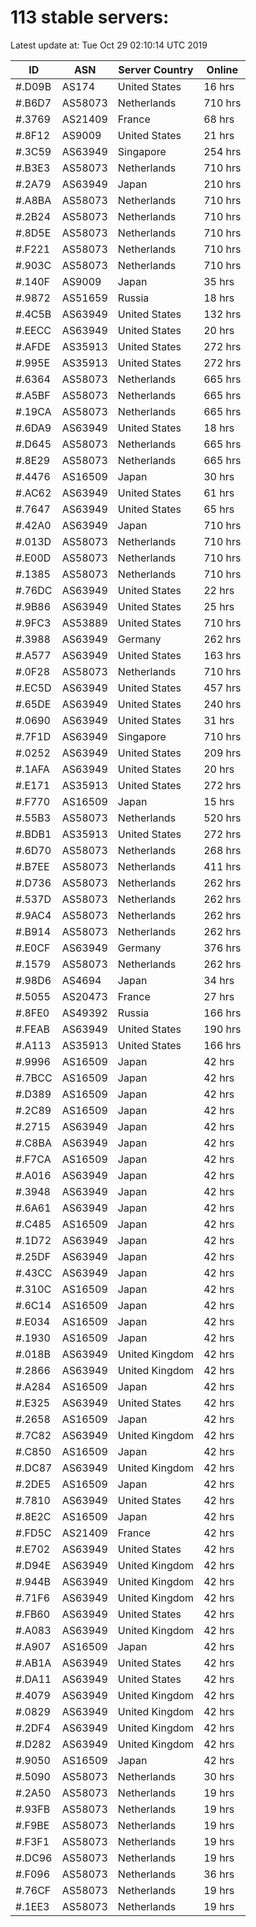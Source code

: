 # 113 stable servers:

Latest update at: Tue Oct 29 02:10:14 UTC 2019

| ID | ASN | Server Country | Online |
| -- | --- | -------------- | ------ |
| #.D09B | AS174 | United States | 16 hrs |
| #.B6D7 | AS58073 | Netherlands | 710 hrs |
| #.3769 | AS21409 | France | 68 hrs |
| #.8F12 | AS9009 | United States | 21 hrs |
| #.3C59 | AS63949 | Singapore | 254 hrs |
| #.B3E3 | AS58073 | Netherlands | 710 hrs |
| #.2A79 | AS63949 | Japan | 210 hrs |
| #.A8BA | AS58073 | Netherlands | 710 hrs |
| #.2B24 | AS58073 | Netherlands | 710 hrs |
| #.8D5E | AS58073 | Netherlands | 710 hrs |
| #.F221 | AS58073 | Netherlands | 710 hrs |
| #.903C | AS58073 | Netherlands | 710 hrs |
| #.140F | AS9009 | Japan | 35 hrs |
| #.9872 | AS51659 | Russia | 18 hrs |
| #.4C5B | AS63949 | United States | 132 hrs |
| #.EECC | AS63949 | United States | 20 hrs |
| #.AFDE | AS35913 | United States | 272 hrs |
| #.995E | AS35913 | United States | 272 hrs |
| #.6364 | AS58073 | Netherlands | 665 hrs |
| #.A5BF | AS58073 | Netherlands | 665 hrs |
| #.19CA | AS58073 | Netherlands | 665 hrs |
| #.6DA9 | AS63949 | United States | 18 hrs |
| #.D645 | AS58073 | Netherlands | 665 hrs |
| #.8E29 | AS58073 | Netherlands | 665 hrs |
| #.4476 | AS16509 | Japan | 30 hrs |
| #.AC62 | AS63949 | United States | 61 hrs |
| #.7647 | AS63949 | United States | 65 hrs |
| #.42A0 | AS63949 | Japan | 710 hrs |
| #.013D | AS58073 | Netherlands | 710 hrs |
| #.E00D | AS58073 | Netherlands | 710 hrs |
| #.1385 | AS58073 | Netherlands | 710 hrs |
| #.76DC | AS63949 | United States | 22 hrs |
| #.9B86 | AS63949 | United States | 25 hrs |
| #.9FC3 | AS53889 | United States | 710 hrs |
| #.3988 | AS63949 | Germany | 262 hrs |
| #.A577 | AS63949 | United States | 163 hrs |
| #.0F28 | AS58073 | Netherlands | 710 hrs |
| #.EC5D | AS63949 | United States | 457 hrs |
| #.65DE | AS63949 | United States | 240 hrs |
| #.0690 | AS63949 | United States | 31 hrs |
| #.7F1D | AS63949 | Singapore | 710 hrs |
| #.0252 | AS63949 | United States | 209 hrs |
| #.1AFA | AS63949 | United States | 20 hrs |
| #.E171 | AS35913 | United States | 272 hrs |
| #.F770 | AS16509 | Japan | 15 hrs |
| #.55B3 | AS58073 | Netherlands | 520 hrs |
| #.BDB1 | AS35913 | United States | 272 hrs |
| #.6D70 | AS58073 | Netherlands | 268 hrs |
| #.B7EE | AS58073 | Netherlands | 411 hrs |
| #.D736 | AS58073 | Netherlands | 262 hrs |
| #.537D | AS58073 | Netherlands | 262 hrs |
| #.9AC4 | AS58073 | Netherlands | 262 hrs |
| #.B914 | AS58073 | Netherlands | 262 hrs |
| #.E0CF | AS63949 | Germany | 376 hrs |
| #.1579 | AS58073 | Netherlands | 262 hrs |
| #.98D6 | AS4694 | Japan | 34 hrs |
| #.5055 | AS20473 | France | 27 hrs |
| #.8FE0 | AS49392 | Russia | 166 hrs |
| #.FEAB | AS63949 | United States | 190 hrs |
| #.A113 | AS35913 | United States | 166 hrs |
| #.9996 | AS16509 | Japan | 42 hrs |
| #.7BCC | AS16509 | Japan | 42 hrs |
| #.D389 | AS16509 | Japan | 42 hrs |
| #.2C89 | AS16509 | Japan | 42 hrs |
| #.2715 | AS63949 | Japan | 42 hrs |
| #.C8BA | AS63949 | Japan | 42 hrs |
| #.F7CA | AS16509 | Japan | 42 hrs |
| #.A016 | AS63949 | Japan | 42 hrs |
| #.3948 | AS63949 | Japan | 42 hrs |
| #.6A61 | AS63949 | Japan | 42 hrs |
| #.C485 | AS16509 | Japan | 42 hrs |
| #.1D72 | AS63949 | Japan | 42 hrs |
| #.25DF | AS63949 | Japan | 42 hrs |
| #.43CC | AS63949 | Japan | 42 hrs |
| #.310C | AS16509 | Japan | 42 hrs |
| #.6C14 | AS16509 | Japan | 42 hrs |
| #.E034 | AS16509 | Japan | 42 hrs |
| #.1930 | AS16509 | Japan | 42 hrs |
| #.018B | AS63949 | United Kingdom | 42 hrs |
| #.2866 | AS63949 | United Kingdom | 42 hrs |
| #.A284 | AS16509 | Japan | 42 hrs |
| #.E325 | AS63949 | United States | 42 hrs |
| #.2658 | AS16509 | Japan | 42 hrs |
| #.7C82 | AS63949 | United Kingdom | 42 hrs |
| #.C850 | AS16509 | Japan | 42 hrs |
| #.DC87 | AS63949 | United Kingdom | 42 hrs |
| #.2DE5 | AS16509 | Japan | 42 hrs |
| #.7810 | AS63949 | United States | 42 hrs |
| #.8E2C | AS16509 | Japan | 42 hrs |
| #.FD5C | AS21409 | France | 42 hrs |
| #.E702 | AS63949 | United States | 42 hrs |
| #.D94E | AS63949 | United Kingdom | 42 hrs |
| #.944B | AS63949 | United Kingdom | 42 hrs |
| #.71F6 | AS63949 | United Kingdom | 42 hrs |
| #.FB60 | AS63949 | United States | 42 hrs |
| #.A083 | AS63949 | United Kingdom | 42 hrs |
| #.A907 | AS16509 | Japan | 42 hrs |
| #.AB1A | AS63949 | United States | 42 hrs |
| #.DA11 | AS63949 | United States | 42 hrs |
| #.4079 | AS63949 | United Kingdom | 42 hrs |
| #.0829 | AS63949 | United Kingdom | 42 hrs |
| #.2DF4 | AS63949 | United Kingdom | 42 hrs |
| #.D282 | AS63949 | United Kingdom | 42 hrs |
| #.9050 | AS16509 | Japan | 42 hrs |
| #.5090 | AS58073 | Netherlands | 30 hrs |
| #.2A50 | AS58073 | Netherlands | 19 hrs |
| #.93FB | AS58073 | Netherlands | 19 hrs |
| #.F9BE | AS58073 | Netherlands | 19 hrs |
| #.F3F1 | AS58073 | Netherlands | 19 hrs |
| #.DC96 | AS58073 | Netherlands | 19 hrs |
| #.F096 | AS58073 | Netherlands | 36 hrs |
| #.76CF | AS58073 | Netherlands | 19 hrs |
| #.1EE3 | AS58073 | Netherlands | 19 hrs |

